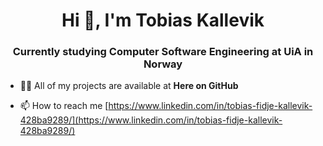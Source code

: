 <h1 align="center">Hi 👋, I'm Tobias Kallevik</h1>
<h3 align="center">Currently studying Computer Software Engineering at UiA in Norway</h3>

- 👨‍💻 All of my projects are available at **Here on GitHub**

- 📫 How to reach me [https://www.linkedin.com/in/tobias-fidje-kallevik-428ba9289/](https://www.linkedin.com/in/tobias-fidje-kallevik-428ba9289/)
